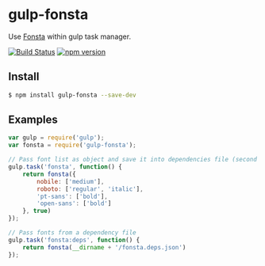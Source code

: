 # gulp-fonsta

Use [Fonsta](https://github.com/roovenier/fonsta) within gulp task manager.

[![Build Status](https://travis-ci.org/roovenier/gulp-fonsta.svg?branch=master)](https://travis-ci.org/roovenier/gulp-fonsta) [![npm version](https://badge.fury.io/js/gulp-fonsta.svg)](https://www.npmjs.com/package/gulp-fonsta)

## Install

```sh
$ npm install gulp-fonsta --save-dev
```

## Examples

```javascript
var gulp = require('gulp');
var fonsta = require('gulp-fonsta');

// Pass font list as object and save it into dependencies file (second argument)
gulp.task('fonsta', function() {
	return fonsta({
		nobile: ['medium'],
		roboto: ['regular', 'italic'],
		'pt-sans': ['bold'],
		'open-sans': ['bold']
	}, true)
});

// Pass fonts from a dependency file
gulp.task('fonsta:deps', function() {
	return fonsta(__dirname + '/fonsta.deps.json')
});
```
